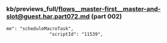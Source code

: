 ### kb/previews_full/flows__master-first__master-and-slot@guest.har.part072.md (part 002)

```md
me": "scheduleMacroTask",
                "scriptId": "11539",
      
```

```
